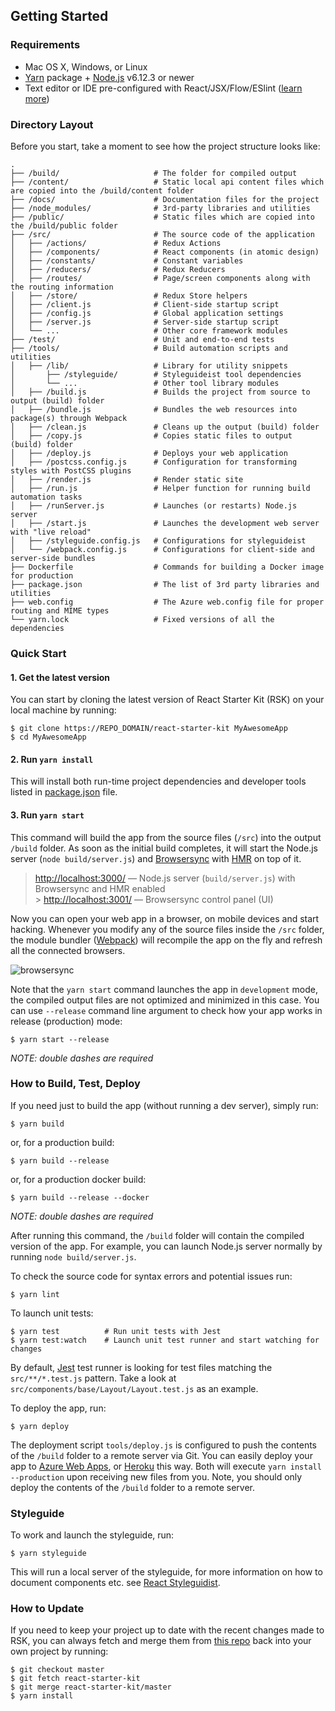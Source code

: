 ## Getting Started

### Requirements

* Mac OS X, Windows, or Linux
* [Yarn](https://yarnpkg.com/) package + [Node.js](https://nodejs.org/) v6.12.3 or newer
* Text editor or IDE pre-configured with React/JSX/Flow/ESlint ([learn more](./how-to-configure-text-editors.md))

### Directory Layout

Before you start, take a moment to see how the project structure looks like:

```
.
├── /build/                     # The folder for compiled output
├── /content/                   # Static local api content files which are copied into the /build/content folder
├── /docs/                      # Documentation files for the project
├── /node_modules/              # 3rd-party libraries and utilities
├── /public/                    # Static files which are copied into the /build/public folder
├── /src/                       # The source code of the application
│   ├── /actions/               # Redux Actions
│   ├── /components/            # React components (in atomic design)
│   ├── /constants/             # Constant variables
│   ├── /reducers/              # Redux Reducers
│   ├── /routes/                # Page/screen components along with the routing information
│   ├── /store/                 # Redux Store helpers
│   ├── /client.js              # Client-side startup script
│   ├── /config.js              # Global application settings
│   ├── /server.js              # Server-side startup script
│   └── ...                     # Other core framework modules
├── /test/                      # Unit and end-to-end tests
├── /tools/                     # Build automation scripts and utilities
│   ├── /lib/                   # Library for utility snippets
│       ├── /styleguide/        # Styleguideist tool dependencies
│       └── ...                 # Other tool library modules
│   ├── /build.js               # Builds the project from source to output (build) folder
│   ├── /bundle.js              # Bundles the web resources into package(s) through Webpack
│   ├── /clean.js               # Cleans up the output (build) folder
│   ├── /copy.js                # Copies static files to output (build) folder
│   ├── /deploy.js              # Deploys your web application
│   ├── /postcss.config.js      # Configuration for transforming styles with PostCSS plugins
│   ├── /render.js              # Render static site
│   ├── /run.js                 # Helper function for running build automation tasks
│   ├── /runServer.js           # Launches (or restarts) Node.js server
│   ├── /start.js               # Launches the development web server with "live reload"
│   ├── /styleguide.config.js   # Configurations for styleguideist
│   └── /webpack.config.js      # Configurations for client-side and server-side bundles
├── Dockerfile                  # Commands for building a Docker image for production
├── package.json                # The list of 3rd party libraries and utilities
├── web.config                  # The Azure web.config file for proper routing and MIME types
└── yarn.lock                   # Fixed versions of all the dependencies
```

### Quick Start

#### 1. Get the latest version

You can start by cloning the latest version of React Starter Kit (RSK) on your
local machine by running:

```shell
$ git clone https://REPO_DOMAIN/react-starter-kit MyAwesomeApp
$ cd MyAwesomeApp
```

#### 2. Run `yarn install`

This will install both run-time project dependencies and developer tools listed
in [package.json](../package.json) file.

#### 3. Run `yarn start`

This command will build the app from the source files (`/src`) into the output
`/build` folder. As soon as the initial build completes, it will start the
Node.js server (`node build/server.js`) and [Browsersync](https://browsersync.io/)
with [HMR](https://webpack.github.io/docs/hot-module-replacement) on top of it.

> [http://localhost:3000/](http://localhost:3000/) — Node.js server (`build/server.js`)
> with Browsersync and HMR enabled<br> > [http://localhost:3001/](http://localhost:3001/) — Browsersync control panel (UI)

Now you can open your web app in a browser, on mobile devices and start
hacking. Whenever you modify any of the source files inside the `/src` folder,
the module bundler ([Webpack](http://webpack.github.io/)) will recompile the
app on the fly and refresh all the connected browsers.

![browsersync](https://dl.dropboxusercontent.com/u/16006521/react-starter-kit/brwosersync.jpg)

Note that the `yarn start` command launches the app in `development` mode,
the compiled output files are not optimized and minimized in this case.
You can use `--release` command line argument to check how your app works
in release (production) mode:

```shell
$ yarn start --release
```

_NOTE: double dashes are required_

### How to Build, Test, Deploy

If you need just to build the app (without running a dev server), simply run:

```shell
$ yarn build
```

or, for a production build:

```shell
$ yarn build --release
```

or, for a production docker build:

```shell
$ yarn build --release --docker
```

_NOTE: double dashes are required_

After running this command, the `/build` folder will contain the compiled
version of the app. For example, you can launch Node.js server normally by
running `node build/server.js`.

To check the source code for syntax errors and potential issues run:

```shell
$ yarn lint
```

To launch unit tests:

```shell
$ yarn test          # Run unit tests with Jest
$ yarn test:watch    # Launch unit test runner and start watching for changes
```

By default, [Jest](https://facebook.github.io/jest/) test runner is looking for test files
matching the `src/**/*.test.js` pattern. Take a look at `src/components/base/Layout/Layout.test.js`
as an example.

To deploy the app, run:

```shell
$ yarn deploy
```

The deployment script `tools/deploy.js` is configured to push the contents of
the `/build` folder to a remote server via Git. You can easily deploy your app
to
[Azure Web Apps](https://azure.microsoft.com/en-us/services/app-service/web/),
or [Heroku](https://www.heroku.com/) this way. Both will execute `yarn install --production` upon receiving new files from you. Note, you should only deploy
the contents of the `/build` folder to a remote server.

### Styleguide

To work and launch the styleguide, run:

```shell
$ yarn styleguide
```

This will run a local server of the styleguide, for more information on how to
document components etc. see [React Styleguidist](https://react-styleguidist.js.org/).

### How to Update

If you need to keep your project up to date with the recent changes made to RSK,
you can always fetch and merge them from [this repo](https://github.com/kriasoft/react-starter-kit)
back into your own project by running:

```shell
$ git checkout master
$ git fetch react-starter-kit
$ git merge react-starter-kit/master
$ yarn install
```
